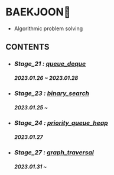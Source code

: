 # BAEKJOON💎
- Algorithmic problem solving
## CONTENTS

- ### *Stage_21 :* [*queue_deque*]()
    ##### 2023.01.26 ~ 2023.01.28

- ### *Stage_23 :* [*binary_search*](https://github.com/ParkJiHwan22/BAEKJOON/tree/main/stage_21~30/binary_search)
    ##### 2023.01.25 ~

- ### *Stage_24 :* [*priority_queue_heap*]()
    ##### 2023.01.27

- ### *Stage_27 :* [*graph_traversal*]()
    ##### 2023.01.31 ~